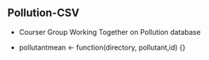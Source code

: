 ## Pollution-CSV
+ Courser Group Working Together on Pollution database

+ pollutantmean <- function(directory, pollutant,id)  {}
